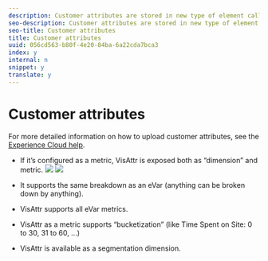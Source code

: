 ```yaml
---
description: Customer attributes are stored in new type of element called VisAttr, which can be configured as a dimension or a metric.
seo-description: Customer attributes are stored in new type of element called VisAttr, which can be configured as a dimension or a metric.
seo-title: Customer attributes
title: Customer attributes
uuid: 056cd563-b80f-4e20-84ba-6a22cda7bca3
index: y
internal: n
snippet: y
translate: y
---
```


# Customer attributes

For more detailed information on how to upload customer attributes, see the [ Experience Cloud help](https://marketing.adobe.com/resources/help/en_US/mcloud/attributes.html). 

* If it’s configured as a metric, VisAttr is exposed both as “dimension” and metric. ![](assets/ca_metrics.png) ![](assets/ca_dimension.png) 

* It supports the same breakdown as an eVar (anything can be broken down by anything).
* VisAttr supports all eVar metrics.
* VisAttr as a metric supports “bucketization” (like Time Spent on Site: 0 to 30, 31 to 60, …)
* VisAttr is available as a segmentation dimension.
